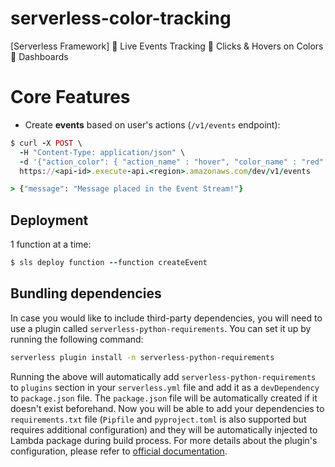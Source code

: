 # serverless-color-tracking

[Serverless Framework] :robot: Live Events Tracking :vertical_traffic_light: Clicks &amp; Hovers on Colors :dart: Dashboards

# Core Features

- Create **events** based on user's actions (`/v1/events` endpoint):

```ruby
$ curl -X POST \
  -H "Content-Type: application/json" \
  -d '{"action_color": { "action_name" : "hover", "color_name" : "red" } }' \
  https://<api-id>.execute-api.<region>.amazonaws.com/dev/v1/events

> {"message": "Message placed in the Event Stream!"}
```

## Deployment

1 function at a time:

```ruby
$ sls deploy function --function createEvent
```

## Bundling dependencies

In case you would like to include third-party dependencies, you will need to use a plugin called `serverless-python-requirements`. You can set it up by running the following command:

```bash
serverless plugin install -n serverless-python-requirements
```

Running the above will automatically add `serverless-python-requirements` to `plugins` section in your `serverless.yml` file and add it as a `devDependency` to `package.json` file. The `package.json` file will be automatically created if it doesn't exist beforehand. Now you will be able to add your dependencies to `requirements.txt` file (`Pipfile` and `pyproject.toml` is also supported but requires additional configuration) and they will be automatically injected to Lambda package during build process. For more details about the plugin's configuration, please refer to [official documentation](https://github.com/UnitedIncome/serverless-python-requirements).
